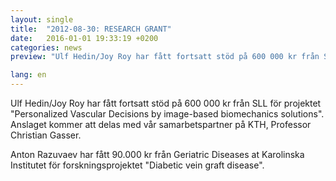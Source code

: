 ```yaml
---
layout: single
title:  "2012-08-30: RESEARCH GRANT"
date:   2016-01-01 19:33:19 +0200
categories: news
preview: "Ulf Hedin/Joy Roy har fått fortsatt stöd på 600 000 kr från SLL för projektet Personalized Vascular Decisions by image-based biomechanics solutions.  Anslaget kommer att delas med vår samarbetspartner på KTH,  Professor Christian Gasser."

lang: en
---
```


Ulf Hedin/Joy Roy har fått fortsatt stöd på 600 000 kr från SLL för projektet "Personalized Vascular Decisions by image-based biomechanics solutions".  Anslaget kommer att delas med vår samarbetspartner på KTH,  Professor Christian Gasser.

Anton Razuvaev har fått 90.000 kr från Geriatric Diseases at Karolinska Institutet för forskningsprojektet "Diabetic vein graft disease".
